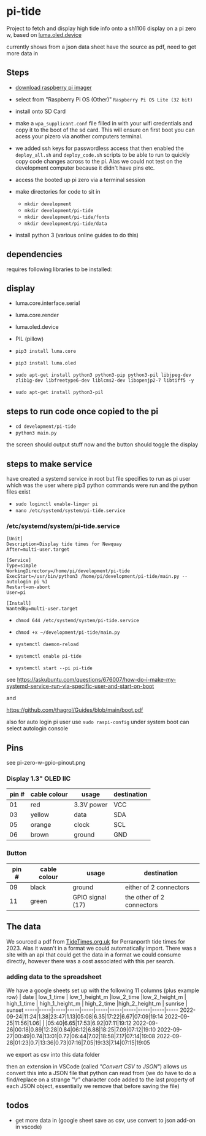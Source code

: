 # pi-tide

Project to fetch and display high tide info onto a sh1106 display on a pi zero w, based on [luma.oled.device](https://luma-oled.readthedocs.io/en/latest)

currently shows from a json data sheet
have the source as pdf, need to get more data in

## Steps

- [download raspberry pi imager](https://www.raspberrypi.com/software/)
- select from "Raspberry Pi OS (Other)" `Raspberry Pi OS Lite (32 bit)`
- install onto SD Card
- make a `wpa_supplicant.conf` file filled in with your wifi credentials and copy it to the boot of the sd card. This will ensure on first boot you can acess your pizero via another computers terminal.
- we added ssh keys for passwordless access that then enabled the `deploy_all.sh` and `deploy_code.sh` scripts to be able to run to quickly copy code changes across to the pi. Alas we could not test on the development computer because it didn't have pins etc.
- access the booted up pi zero via a terminal session
- make directories for code to sit in

  - `mkdir development`
  - `mkdir development/pi-tide`
  - `mkdir development/pi-tide/fonts`
  - `mkdir development/pi-tide/data`

- install python 3 (various online guides to do this)

## dependencies

requires following libraries to be installed:

## display

- luma.core.interface.serial
- luma.core.render
- luma.oled.device
- PIL (pillow)

- `pip3 install luma.core`
- `pip3 install luma.oled`
- `sudo apt-get install python3 python3-pip python3-pil libjpeg-dev zlib1g-dev libfreetype6-dev liblcms2-dev libopenjp2-7 libtiff5 -y`
- `sudo apt-get install python3-pil`

## steps to run code once copied to the pi

- `cd development/pi-tide`
- `python3 main.py`

the screen should output stuff now and the button should toggle the display

## steps to make service

have created a systemd service in root but file specifies to run as pi user
which was the user where pip3 python commands were run and the python files exist

- `sudo loginctl enable-linger pi`
- `nano /etc/systemd/system/pi-tide.service`

### /etc/systemd/system/pi-tide.service

```
[Unit]
Description=Display tide times for Newquay
After=multi-user.target

[Service]
Type=simple
WorkingDirectory=/home/pi/development/pi-tide
ExecStart=/usr/bin/python3 /home/pi/development/pi-tide/main.py --autologin pi %I
Restart=on-abort
User=pi

[Install]
WantedBy=multi-user.target
```

- `chmod 644 /etc/systemd/system/pi-tide.service`
- `chmod +x ~/development/pi-tide/main.py`

- `systemctl daemon-reload`
- `systemctl enable pi-tide`
- `systemctl start --pi pi-tide`

see https://askubuntu.com/questions/676007/how-do-i-make-my-systemd-service-run-via-specific-user-and-start-on-boot

and

https://github.com/thagrol/Guides/blob/main/boot.pdf

also for auto login pi user use `sudo raspi-config` under system boot can select autologin console

## Pins

see pi-zero-w-gpio-pinout.png

### Display 1.3" OLED IIC

| pin # | cable colour | usage      | destination |
| ----- | ------------ | ---------- | ----------- |
| 01    | red          | 3.3V power | VCC         |
| 03    | yellow       | data       | SDA         |
| 05    | orange       | clock      | SCL         |
| 06    | brown        | ground     | GND         |

### Button

| pin # | cable colour | usage            | destination               |
| ----- | ------------ | ---------------- | ------------------------- |
| 09    | black        | ground           | either of 2 connectors    |
| 11    | green        | GPIO signal (17) | the other of 2 connectors |

## The data

We sourced a pdf from [TideTimes.org.uk](TideTimes.org.uk) for Perranporth tide times for 2023. Alas it wasn't in a format we could automatically import. There was a site with an api that could get the data in a format we could consume directly, however there was a cost associated with this per search.

### adding data to the spreadsheet

We have a google sheets set up with the following 11 columns (plus example row)
| date | low_1_time | low_1_height_m |low_2_time |low_2_height_m | high_1_time | high_1_height_m | high_2_time |high_2_height_m | sunrise | sunset
-----|-----|-----|-----|-----|-----|-----|-----|-----|-----|-----
2022-09-24|11:24|1.38|23:47|1.13|05:08|6.35|17:22|6.67|07:09|19:14
2022-09-25|11:56|1.06| | |05:40|6.65|17:53|6.92|07:11|19:12
2022-09-26|00:18|0.89|12:28|0.84|06:12|6.88|18:25|7.09|07:12|19:10
2022-09-27|00:49|0.74|13:01|0.72|06:44|7.02|18:58|7.17|07:14|19:08
2022-09-28|01:23|0.7|13:36|0.73|07:16|7.05|19:33|7.14|07:15|19:05

we export as csv into this data folder

then an extension in VSCode (called _"Convert CSV to JSON"_) allows us convert this into a JSON file that python can read from (we do have to do a find/replace on a strange "\r" character code added to the last property of each JSON object, essentially we remove that before saving the file)

## todos

- get more data in (google sheet save as csv, use convert to json add-on in vscode)
